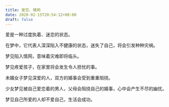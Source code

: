```yaml
---
title: 爱恋、情网
date: 2020-02-15T20:54:12+08:00
draft: false
---
```


爱是一种过度执着、迷恋的状态。<br>


在梦中，它代表人深深陷入不健康的状态，迷失了自己，将会引发种种灾祸。<br>


梦见陷入情网，意味着灾难即将临头。<br>


梦见疼爱孩子，在家里将会发生令人担忧的事。<br>


未婚女子梦见深爱的人，双方的婚事会受到重重阻挠。<br>


少女梦见被自己爱恋着的男人，父母会阻挠自己的婚事，心中会产生不尽的幽忧。<br>


梦见自己所爱的人却不爱自己，生活会成功。<br>
